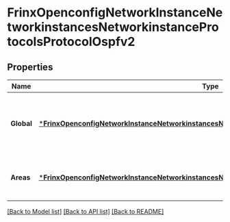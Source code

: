 # FrinxOpenconfigNetworkInstanceNetworkinstancesNetworkinstanceProtocolsProtocolOspfv2

## Properties
Name | Type | Description | Notes
------------ | ------------- | ------------- | -------------
**Global** | [***FrinxOpenconfigNetworkInstanceNetworkinstancesNetworkinstanceProtocolsProtocolOspfv2Global**](frinx.openconfig.network.instance.networkinstances.networkinstance.protocols.protocol.ospfv2.Global.md) | Optional[Configuration and operational state parameters for settings that are global to the OSPFv2 instance] REF:Optional.empty | [optional] [default to null]
**Areas** | [***FrinxOpenconfigNetworkInstanceNetworkinstancesNetworkinstanceProtocolsProtocolOspfv2Areas**](frinx.openconfig.network.instance.networkinstances.networkinstance.protocols.protocol.ospfv2.Areas.md) | Optional[Configuration and operational state relating to an OSPFv2 area.] REF:Optional.empty | [optional] [default to null]

[[Back to Model list]](../README.md#documentation-for-models) [[Back to API list]](../README.md#documentation-for-api-endpoints) [[Back to README]](../README.md)


